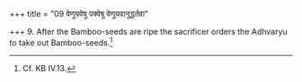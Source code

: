 +++
title = "09 वेणुयवेषु पक्वेषु वेणुयवानुद्धर्तवा"

+++
9. After the Bamboo-seeds are ripe the sacrificer orders the Adhvaryu to take out Bamboo-seeds.[^1]

[^1]: Cf. KB IV.13. 
